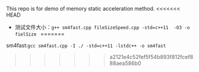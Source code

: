 This repo is for demo of memory static acceleration method.
<<<<<<< HEAD
- 测试文件大小：`g++ sm4fast.cpp fileSizeSpeed.cpp -std=c++11  -O3 -o  fielSize `
=======

sm4fast:`gcc sm4fast.cpp -I ./ -std=c++11 -lstdc++ -o sm4fast`

>>>>>>> a2121e4c52fef5f54b893f812fcef888aea586b0
